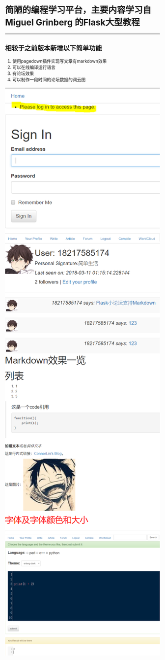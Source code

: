 # 简陋的编程学习平台，主要内容学习自 Miguel Grinberg 的Flask大型教程
***

## 相较于之前版本新增以下简单功能

1. 使用pagedown插件实现写文章有markdown效果
2. 可以在线编译运行语言
3. 有论坛效果
4. 可以制作一段时间的论坛数据的词云图

![markdown](https://github.com/Callmejp/Flaskr/blob/master/2.PNG)    
![compile](https://github.com/Callmejp/Flaskr/blob/master/3.PNG)  
![compile](https://github.com/Callmejp/Flaskr/blob/master/4.PNG) 
![compile](https://github.com/Callmejp/Flaskr/blob/master/5.PNG)  